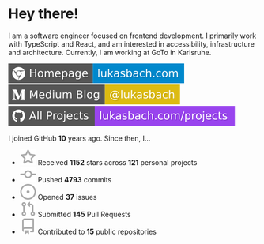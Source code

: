 # Hey there!

I am a software engineer focused on frontend development. I primarily work with TypeScript and React, and am interested in accessibility, infrastructure and architecture. Currently, I am working at GoTo in Karlsruhe.

[![Homepage](./icons/homepage.svg)](https://lukasbach.com)
[![Medium Blog](./icons/medium.svg)](https://medium.com/@lukasbach)
[![My Projects](./icons/projects.svg)](https://lukasbach.com/projects)

I joined GitHub **10** years ago. Since then, I...

- ![](./icons/star.svg) Received **1152** stars across **121** personal projects
- ![](./icons/commit.svg) Pushed **4793** commits
- ![](./icons/issues.svg) Opened **37** issues
- ![](./icons/pr.svg) Submitted **145** Pull Requests
- ![](./icons/repo.svg) Contributed to **15** public repositories
